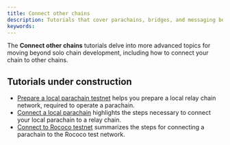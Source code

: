```yaml
---
title: Connect other chains
description: Tutorials that cover parachains, bridges, and messaging between them.
keywords:
---
```


The **Connect other chains** tutorials delve into more advanced topics for moving beyond solo chain development, including how to connect your chain to other chains.

## Tutorials under construction

- [Prepare a local parachain testnet](/tutorials/connect-other-chains/local-relay/) helps you prepare a local relay chain network, required to operate a parachain.
- [Connect a local parachain](/tutorials/connect-other-chains/local-parachain/) highlights the steps necessary to connect your local parachain to a relay chain.
- [Connect to Rococo testnet](/tutorials/connect-other-chains/rococo-slot/) summarizes the steps for connecting a parachain to the Rococo test network.
  
<!-- TODO: WIP page on XCM -->
<!-- - [Send cross-consensus messages (XCM)](/tutorials/connect-other-chains/xcm/) summarizes the steps for connecting a parachain to the Rococo test network. -->